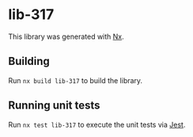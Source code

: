 # lib-317

This library was generated with [Nx](https://nx.dev).

## Building

Run `nx build lib-317` to build the library.

## Running unit tests

Run `nx test lib-317` to execute the unit tests via [Jest](https://jestjs.io).
